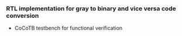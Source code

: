 
### RTL implementation for gray to binary and vice versa code conversion


- CoCoTB testbench for functional verification

